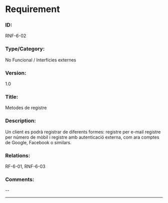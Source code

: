 # Requirement

### ID:
RNF-6-02

### Type/Category:
No Funcional / Interfícies externes

### Version:
1.0

### Title:
Metodes de registre

### Description:
Un client es podrà registrar de diferents formes: registre per e-mail registre per número de mòbil i registre amb autenticació externa, com ara comptes de Google, Facebook o similars.

### Relations:
RF-6-01, RNF-6-03

### Comments:
--

---